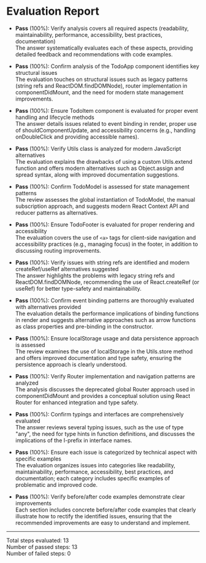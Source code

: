# Evaluation Report

- **Pass** (100%): Verify analysis covers all required aspects (readability, maintainability, performance, accessibility, best practices, documentation)  
  The answer systematically evaluates each of these aspects, providing detailed feedback and recommendations with code examples.

- **Pass** (100%): Confirm analysis of the TodoApp component identifies key structural issues  
  The evaluation touches on structural issues such as legacy patterns (string refs and ReactDOM.findDOMNode), router implementation in componentDidMount, and the need for modern state management improvements.

- **Pass** (100%): Ensure TodoItem component is evaluated for proper event handling and lifecycle methods  
  The answer details issues related to event binding in render, proper use of shouldComponentUpdate, and accessibility concerns (e.g., handling onDoubleClick and providing accessible names).

- **Pass** (100%): Verify Utils class is analyzed for modern JavaScript alternatives  
  The evaluation explains the drawbacks of using a custom Utils.extend function and offers modern alternatives such as Object.assign and spread syntax, along with improved documentation suggestions.

- **Pass** (100%): Confirm TodoModel is assessed for state management patterns  
  The review assesses the global instantiation of TodoModel, the manual subscription approach, and suggests modern React Context API and reducer patterns as alternatives.

- **Pass** (100%): Ensure TodoFooter is evaluated for proper rendering and accessibility  
  The evaluation covers the use of `<a>` tags for client-side navigation and accessibility practices (e.g., managing focus) in the footer, in addition to discussing routing improvements.

- **Pass** (100%): Verify issues with string refs are identified and modern createRef/useRef alternatives suggested  
  The answer highlights the problems with legacy string refs and ReactDOM.findDOMNode, recommending the use of React.createRef (or useRef) for better type-safety and maintainability.

- **Pass** (100%): Confirm event binding patterns are thoroughly evaluated with alternatives provided  
  The evaluation details the performance implications of binding functions in render and suggests alternative approaches such as arrow functions as class properties and pre-binding in the constructor.

- **Pass** (100%): Ensure localStorage usage and data persistence approach is assessed  
  The review examines the use of localStorage in the Utils.store method and offers improved documentation and type safety, ensuring the persistence approach is clearly understood.

- **Pass** (100%): Verify Router implementation and navigation patterns are analyzed  
  The analysis discusses the deprecated global Router approach used in componentDidMount and provides a conceptual solution using React Router for enhanced integration and type safety.

- **Pass** (100%): Confirm typings and interfaces are comprehensively evaluated  
  The answer reviews several typing issues, such as the use of type "any", the need for type hints in function definitions, and discusses the implications of the I-prefix in interface names.

- **Pass** (100%): Ensure each issue is categorized by technical aspect with specific examples  
  The evaluation organizes issues into categories like readability, maintainability, performance, accessibility, best practices, and documentation; each category includes specific examples of problematic and improved code.

- **Pass** (100%): Verify before/after code examples demonstrate clear improvements  
  Each section includes concrete before/after code examples that clearly illustrate how to rectify the identified issues, ensuring that the recommended improvements are easy to understand and implement.

---

Total steps evaluated: 13  
Number of passed steps: 13  
Number of failed steps: 0